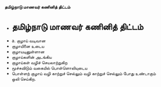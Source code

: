 **தமிழ்நாடு மாணவர் கணினித் திட்டம்**
- # தமிழ்நாடு மாணவர் கணினித் திட்டம்
- a. குழாய் வடிவான
- குழாயினை உடைய
- குழாயடினுள்ளான
- குழாய்களின் அடங்கிய
- குழாய்கள் வழிச் செயலாற்றுகிற
- மூச்சுவிடும் வகையில் பொள்ளொலியுடைய
- பொள்ளற் குழாய் வழி காற்றுச் செல்லும் வழி காற்றுச் செல்லும் போது உண்டாகும் ஒலி செய்கிற.


